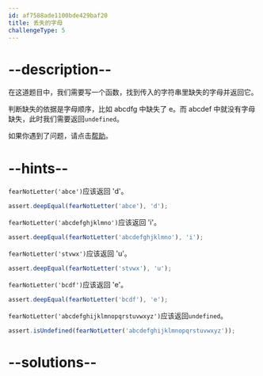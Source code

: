 ```yaml
---
id: af7588ade1100bde429baf20
title: 丢失的字母
challengeType: 5
---
```


# --description--

在这道题目中，我们需要写一个函数，找到传入的字符串里缺失的字母并返回它。

判断缺失的依据是字母顺序，比如 abcdfg 中缺失了 e。而 abcdef 中就没有字母缺失，此时我们需要返回`undefined`。

如果你遇到了问题，请点击[帮助](https://forum.freecodecamp.one/t/topic/157)。

# --hints--

`fearNotLetter('abce')`应该返回 'd'。

```js
assert.deepEqual(fearNotLetter('abce'), 'd');
```

`fearNotLetter('abcdefghjklmno')`应该返回 'i'。

```js
assert.deepEqual(fearNotLetter('abcdefghjklmno'), 'i');
```

`fearNotLetter('stvwx')`应该返回 'u'。

```js
assert.deepEqual(fearNotLetter('stvwx'), 'u');
```

`fearNotLetter('bcdf')`应该返回 'e'。

```js
assert.deepEqual(fearNotLetter('bcdf'), 'e');
```

`fearNotLetter('abcdefghijklmnopqrstuvwxyz')`应该返回`undefined`。

```js
assert.isUndefined(fearNotLetter('abcdefghijklmnopqrstuvwxyz'));
```

# --solutions--

